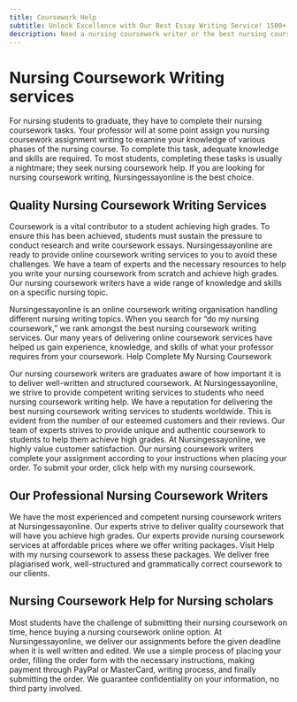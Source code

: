 ```yaml
---
title: Coursework Help
subtitle: Unlock Excellence with Our Best Essay Writing Service! 1500+ Experts Ready to Craft Your A+ Essay. Order Now!
description: Need a nursing coursework writer or the best nursing coursework writer? We bring you quality nursing coursework writing service cheaply.
---
```


# Nursing Coursework Writing services

For nursing students to graduate, they have to complete their nursing coursework tasks. Your professor will at some point assign you nursing coursework assignment writing to examine your knowledge of various phases of the nursing course. To complete this task, adequate knowledge and skills are required. To most students, completing these tasks is usually a nightmare; they seek nursing coursework help. If you are looking for nursing coursework writing, Nursingessayonline is the best choice.

## Quality Nursing Coursework Writing Services

Coursework is a vital contributor to a student achieving high grades. To ensure this has been achieved, students must sustain the pressure to conduct research and write coursework essays. Nursingessayonline are ready to provide online coursework writing services to you to avoid these challenges. We have a team of experts and the necessary resources to help you write your nursing coursework from scratch and achieve high grades. Our nursing coursework writers have a wide range of knowledge and skills on a specific nursing topic.

Nursingessayonline is an online coursework writing organisation handling different nursing writing topics. When you search for “do my nursing coursework,” we rank amongst the best nursing coursework writing services. Our many years of delivering online coursework services have helped us gain experience, knowledge, and skills of what your professor requires from your coursework.
Help Complete My Nursing Coursework

Our nursing coursework writers are graduates aware of how important it is to deliver well-written and structured coursework. At Nursingessayonline, we strive to provide competent writing services to students who need nursing coursework writing help. We have a reputation for delivering the best nursing coursework writing services to students worldwide. This is evident from the number of our esteemed customers and their reviews. Our team of experts strives to provide unique and authentic coursework to students to help them achieve high grades. At Nursingessayonline, we highly value customer satisfaction. Our nursing coursework writers complete your assignment according to your instructions when placing your order. To submit your order, click help with my nursing coursework.

## Our Professional Nursing Coursework Writers

We have the most experienced and competent nursing coursework writers at Nursingessayonline. Our experts strive to deliver quality coursework that will have you achieve high grades. Our experts provide nursing coursework services at affordable prices where we offer writing packages. Visit Help with my nursing coursework to assess these packages. We deliver free plagiarised work, well-structured and grammatically correct coursework to our clients.

## Nursing Coursework Help for Nursing scholars

Most students have the challenge of submitting their nursing coursework on time, hence buying a nursing coursework online option. At Nursingessayonline, we deliver our assignments before the given deadline when it is well written and edited. We use a simple process of placing your order, filling the order form with the necessary instructions, making payment through PayPal or MasterCard, writing process, and finally submitting the order. We guarantee confidentiality on your information, no third party involved.
